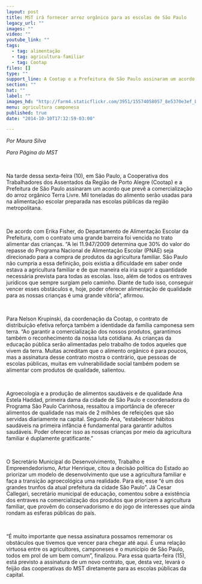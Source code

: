 ```yaml
---
layout: post
title: MST irá fornecer arroz orgânico para as escolas de São Paulo
legacy_url: ""
images: ""
video: ""
youtube_link: ""
tags:
  - tag: alimentação
  - tag: agricultura-familiar
  - tag: Cootap
files: []
type: ""
support_line: A Cootap e a Prefeitura de São Paulo assinaram um acordo que prevê a comercialização do arroz orgânico Terra Livre.
section: ""
hat: ""
label: ""
images_hd: "http://farm4.staticflickr.com/3951/15574058057_8e5370e3ef_b.jpg"
menu: agricultura camponesa
published: true
date: "2014-10-10T17:32:59-03:00"

---
```

<p><em>Por Maura Silva&nbsp;</em></p>

<p><em>Para P&aacute;gina do MST</em></p>

<p>&nbsp;</p>

<p>Na tarde dessa sexta-feira (10), em S&atilde;o Paulo, a Cooperativa dos Trabalhadores dos Assentados da Regi&atilde;o de Porto Alegre (Cootap) e a Prefeitura de S&atilde;o Paulo assinaram um acordo que prev&ecirc; a comercializa&ccedil;&atilde;o do arroz org&acirc;nico Terra Livre. Mil toneladas do alimento ser&atilde;o usadas para na alimenta&ccedil;&atilde;o escolar preparada nas escolas p&uacute;blicas da regi&atilde;o metropolitana.&nbsp;</p>

<p>&nbsp;</p>

<p>De acordo com Erika Fisher, do Departamento de Alimenta&ccedil;&atilde;o Escolar da Prefeitura, com o contrato uma grande barreira foi vencida no trato alimentar das crian&ccedil;as. &ldquo;A lei 11.947/2009 determina que 30% do valor do repasse do Programa Nacional de Alimenta&ccedil;&atilde;o Escolar (PNAE) seja direcionado para a compra de produtos da agricultura familiar. S&atilde;o Paulo n&atilde;o cumpria a essa defini&ccedil;&atilde;o, pois existia a dificuldade em saber onde estava a agricultura familiar e de que maneira ela iria suprir a quantidade necess&aacute;ria prevista para todas as escolas. Isso, al&eacute;m de todos os entraves jur&iacute;dicos que sempre surgiam pelo caminho. Diante de tudo isso, conseguir vencer esses obst&aacute;culos e, hoje, poder oferecer alimenta&ccedil;&atilde;o de qualidade para as nossas crian&ccedil;as &eacute; uma grande vit&oacute;ria&rdquo;, afirmou.&nbsp;</p>

<p>&nbsp;</p>

<p>Para Nelson Krupinski, da coordena&ccedil;&atilde;o da Cootap, o contrato de distribui&ccedil;&atilde;o efetiva refor&ccedil;a tamb&eacute;m a identidade da fam&iacute;lia camponesa sem terra. &ldquo;Ao garantir a comercializa&ccedil;&atilde;o dos nossos produtos, garantimos tamb&eacute;m o reconhecimento da nossa luta cotidiana. As crian&ccedil;as da educa&ccedil;&atilde;o p&uacute;blica ser&atilde;o alimentadas pelo trabalho de todos aqueles que vivem da terra. Muitas acreditam que o alimento org&acirc;nico &eacute; para poucos, mas a assinatura desse contrato mostra o contr&aacute;rio, que pessoas de escolas p&uacute;blicas, muitas em vulnerabilidade social tamb&eacute;m podem se alimentar com produtos de qualidade, salientou.</p>

<p>&nbsp;</p>

<p>Agroecologia e a produ&ccedil;&atilde;o de alimentos saud&aacute;veis e de qualidade Ana Estela Haddad, primeira dama da cidade de S&atilde;o Paulo e coordenadora do Programa S&atilde;o Paulo Carinhosa, ressaltou a import&acirc;ncia de oferecer alimentos de qualidade nas mais de 2 milh&otilde;es de refei&ccedil;&otilde;es que s&atilde;o servidas diariamente na capital. Segundo Ana, &ldquo;estabelecer h&aacute;bitos saud&aacute;veis na primeira inf&acirc;ncia &eacute; fundamental para garantir adultos saud&aacute;veis. Poder oferecer isso as nossas crian&ccedil;as por meio da agricultura familiar &eacute; duplamente gratificante.&rdquo;&nbsp;</p>

<p>&nbsp;</p>

<p>O Secret&aacute;rio Municipal do Desenvolvimento, Trabalho e Empreendedorismo, Artur Henrique, citou a decis&atilde;o pol&iacute;tica do Estado ao priorizar um modelo de desenvolvimento que use a agricultura familiar e fa&ccedil;a a transi&ccedil;&atilde;o agroecol&oacute;gica uma realidade. Para ele, esse &ldquo;&eacute; um dos grandes trunfos da atual prefeitura da cidade S&atilde;o Paulo&rdquo;. J&aacute; Cesar Callegari, secret&aacute;rio municipal de educa&ccedil;&atilde;o, comentou sobre a exist&ecirc;ncia dos entraves na comercializa&ccedil;&atilde;o dos produtos que priorizem a agricultura familiar, que prov&ecirc;m do conservadorismo e do jogo de interesses que ainda rondam as esferas p&uacute;blicas do pa&iacute;s.</p>

<p>&nbsp;</p>

<p>&ldquo;&Eacute; muito importante que nessa assinatura possamos rememorar os obst&aacute;culos que tivemos que vencer para chegar at&eacute; aqui. &Eacute; uma rela&ccedil;&atilde;o virtuosa entre os agricultores, camponeses e o munic&iacute;pio de S&atilde;o Paulo, todos em prol de um bem comum&rdquo;, finalizou. Para essa quarta-feira (15), est&aacute; previsto a assinatura de um novo contrato, que, desta vez, levar&aacute; o feij&atilde;o das cooperativas do MST diretamente para as escolas p&uacute;blicas da capital.</p>
